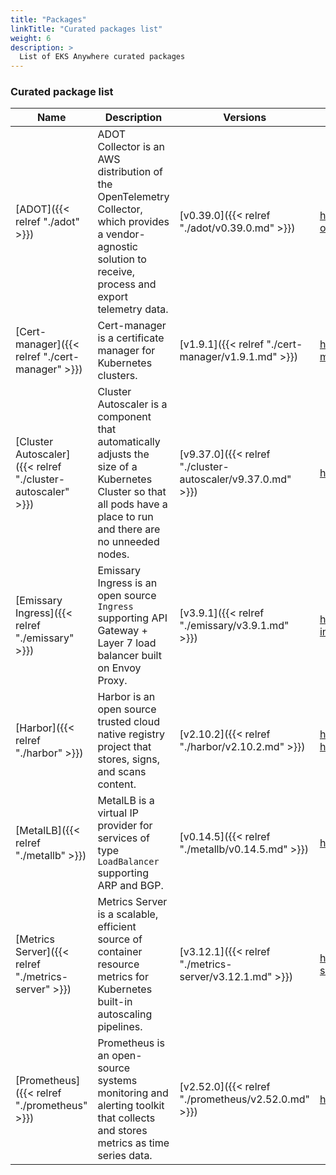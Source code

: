```yaml
---
title: "Packages"
linkTitle: "Curated packages list"
weight: 6
description: >
  List of EKS Anywhere curated packages
---
```


### Curated package list

| Name                       | Description                | Versions                  | GitHub                      |
|----------------------------|----------------------------|---------------------------|-----------------------------|
| [ADOT]({{< relref "./adot" >}}) | ADOT Collector is an AWS distribution of the OpenTelemetry Collector, which provides a vendor-agnostic solution to receive, process and export telemetry data. | [v0.39.0]({{< relref "./adot/v0.39.0.md" >}}) | https://github.com/aws-observability/aws-otel-collector |
| [Cert-manager]({{< relref "./cert-manager" >}}) | Cert-manager is a certificate manager for Kubernetes clusters. | [v1.9.1]({{< relref "./cert-manager/v1.9.1.md" >}}) | https://github.com/cert-manager/cert-manager |
| [Cluster Autoscaler]({{< relref "./cluster-autoscaler" >}}) | Cluster Autoscaler is a component that automatically adjusts the size of a Kubernetes Cluster so that all pods have a place to run and there are no unneeded nodes. | [v9.37.0]({{< relref "./cluster-autoscaler/v9.37.0.md" >}}) | https://github.com/kubernetes/autoscaler |
| [Emissary Ingress]({{< relref "./emissary" >}}) | Emissary Ingress is an open source `Ingress` supporting API Gateway + Layer 7 load balancer built on Envoy Proxy. | [v3.9.1]({{< relref "./emissary/v3.9.1.md" >}}) | https://github.com/emissary-ingress/emissary/ |
| [Harbor]({{< relref "./harbor" >}}) | Harbor is an open source trusted cloud native registry project that stores, signs, and scans content. | [v2.10.2]({{< relref "./harbor/v2.10.2.md" >}})| https://github.com/goharbor/harbor<br>https://github.com/goharbor/harbor-helm |
| [MetalLB]({{< relref "./metallb" >}}) | MetalLB is a virtual IP provider for services of type `LoadBalancer` supporting ARP and BGP. | [v0.14.5]({{< relref "./metallb/v0.14.5.md" >}}) | https://github.com/metallb/metallb/ |
| [Metrics Server]({{< relref "./metrics-server" >}}) | Metrics Server is a scalable, efficient source of container resource metrics for Kubernetes built-in autoscaling pipelines. | [v3.12.1]({{< relref "./metrics-server/v3.12.1.md" >}}) | https://github.com/kubernetes-sigs/metrics-server |
| [Prometheus]({{< relref "./prometheus" >}}) | Prometheus is an open-source systems monitoring and alerting toolkit that collects and stores metrics as time series data. | [v2.52.0]({{< relref "./prometheus/v2.52.0.md" >}}) | https://github.com/prometheus/prometheus |

